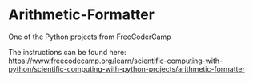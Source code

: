 # Arithmetic-Formatter

One of the Python projects from FreeCoderCamp

The instructions can be found here: 
https://www.freecodecamp.org/learn/scientific-computing-with-python/scientific-computing-with-python-projects/arithmetic-formatter

